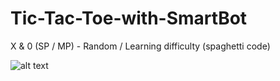 # Tic-Tac-Toe-with-SmartBot
X &amp; 0 (SP / MP) - Random / Learning difficulty (spaghetti code) 

![alt text](https://imgur.com/xHvgyGx.png)
